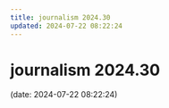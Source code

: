```yaml
---
title: journalism 2024.30
updated: 2024-07-22 08:22:24
---
```


# journalism 2024.30

(date: 2024-07-22 08:22:24)

